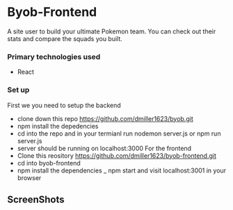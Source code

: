 # Byob-Frontend
A site user to build your ultimate Pokemon team. You can check out their stats and compare the squads you built.

### Primary technologies used
 - React 
 
 ### Set up
 First we you need to setup the backend
 - clone down this repo https://github.com/dmiller1623/byob.git
 - npm install the depedencies
 - cd into the repo and in your termianl run nodemon server.js or npm run server.js
 - server should be running on localhost:3000
 For the frontend 
 - Clone this reository https://github.com/dmiller1623/byob-frontend.git
 - cd into byob-frontend
 - npm install the dependencies
 _ npm start and visit localhost:3001 in your browser
 
 ## ScreenShots
 
 
 
 
 
